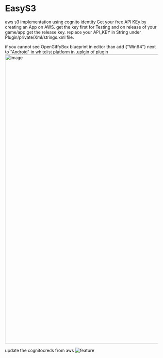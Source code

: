 # EasyS3
aws s3 implementation using cognito identity
Get your free API KEy by creating an App on AWS. get the key first for Testing and on release of your game/app get the release key.
replace your API_KEY in String under Plugin/private/Xml/strings.xml file.

if you cannot see OpenGiffyBox blueprint in editor than add {"Win64"} next to "Android" in whitelist platform in .uplgin of plugin
<img width="955" alt="image" src="https://github.com/MikeUE4/EasyS3/assets/37648290/4799aede-9cd5-4b57-b987-ae6f13f8ebd1">

update the cognitocreds from aws
![feature](https://github.com/MikeUE4/EasyS3/assets/37648290/272a2941-715b-4fbb-93e1-5ba3ddb665e4)
